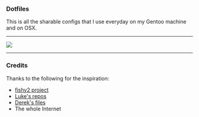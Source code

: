 ### Dotfiles

This is all the sharable configs that I use everyday on my Gentoo machine and on OSX.

___

![](https://i.imgur.com/wHjGKl3.png)
___


### Credits

Thanks to the following for the inspiration:

* [fishy2 project](https://github.com/akinjide/fishy2)
* [Luke's repos](https://github.com/LukeSmithxyz)
* [Derek's files](https://gitlab.com/dwt1/dotfiles)
* The whole Internet

